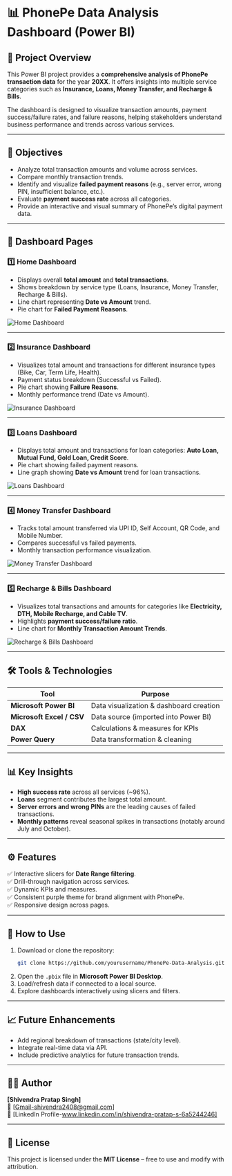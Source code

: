 # 📊 PhonePe Data Analysis Dashboard (Power BI)

## 📘 Project Overview  
This Power BI project provides a **comprehensive analysis of PhonePe transaction data** for the year **20XX**. It offers insights into multiple service categories such as **Insurance, Loans, Money Transfer, and Recharge & Bills**.  

The dashboard is designed to visualize transaction amounts, payment success/failure rates, and failure reasons, helping stakeholders understand business performance and trends across various services.

---

## 🎯 Objectives  
- Analyze total transaction amounts and volume across services.  
- Compare monthly transaction trends.  
- Identify and visualize **failed payment reasons** (e.g., server error, wrong PIN, insufficient balance, etc.).  
- Evaluate **payment success rate** across all categories.  
- Provide an interactive and visual summary of PhonePe’s digital payment data.

---

## 🧩 Dashboard Pages  

### 1️⃣ Home Dashboard  
- Displays overall **total amount** and **total transactions**.  
- Shows breakdown by service type (Loans, Insurance, Money Transfer, Recharge & Bills).  
- Line chart representing **Date vs Amount** trend.  
- Pie chart for **Failed Payment Reasons**.  

![Home Dashboard](./Phonepe1.png)

---

### 2️⃣ Insurance Dashboard  
- Visualizes total amount and transactions for different insurance types (Bike, Car, Term Life, Health).  
- Payment status breakdown (Successful vs Failed).  
- Pie chart showing **Failure Reasons**.  
- Monthly performance trend (Date vs Amount).  

![Insurance Dashboard](./Phonepe2.png)

---

### 3️⃣ Loans Dashboard  
- Displays total amount and transactions for loan categories: **Auto Loan, Mutual Fund, Gold Loan, Credit Score**.  
- Pie chart showing failed payment reasons.  
- Line graph showing **Date vs Amount** trend for loan transactions.  

![Loans Dashboard](./Phonepe3.png)

---

### 4️⃣ Money Transfer Dashboard  
- Tracks total amount transferred via UPI ID, Self Account, QR Code, and Mobile Number.  
- Compares successful vs failed payments.  
- Monthly transaction performance visualization.  

![Money Transfer Dashboard](./Phonepe4.png)

---

### 5️⃣ Recharge & Bills Dashboard  
- Visualizes total transactions and amounts for categories like **Electricity, DTH, Mobile Recharge, and Cable TV**.  
- Highlights **payment success/failure ratio**.  
- Line chart for **Monthly Transaction Amount Trends**.  
 
![Recharge & Bills Dashboard](./Phonepe5.png)

---

## 🛠️ Tools & Technologies  
| Tool | Purpose |
|------|----------|
| **Microsoft Power BI** | Data visualization & dashboard creation |
| **Microsoft Excel / CSV** | Data source (imported into Power BI) |
| **DAX** | Calculations & measures for KPIs |
| **Power Query** | Data transformation & cleaning |

---

## 📊 Key Insights  
- **High success rate** across all services (~96%).  
- **Loans** segment contributes the largest total amount.  
- **Server errors and wrong PINs** are the leading causes of failed transactions.  
- **Monthly patterns** reveal seasonal spikes in transactions (notably around July and October).

---

## ⚙️ Features  
✅ Interactive slicers for **Date Range filtering**.  
✅ Drill-through navigation across services.  
✅ Dynamic KPIs and measures.  
✅ Consistent purple theme for brand alignment with PhonePe.  
✅ Responsive design across pages.  

---

## 🚀 How to Use  
1. Download or clone the repository:  
   ```bash
   git clone https://github.com/yourusername/PhonePe-Data-Analysis.git
   ```
2. Open the `.pbix` file in **Microsoft Power BI Desktop**.  
3. Load/refresh data if connected to a local source.  
4. Explore dashboards interactively using slicers and filters.  

---

## 📈 Future Enhancements  
- Add regional breakdown of transactions (state/city level).  
- Integrate real-time data via API.  
- Include predictive analytics for future transaction trends.  

---

## 👨‍💻 Author  
**[Shivendra Pratap Singh]**  
📧 [Gmail-shivendra2408@gmail.com]  
🔗 [LinkedIn Profile-www.linkedin.com/in/shivendra-pratap-s-6a5244246]

---

## 🪪 License  
This project is licensed under the **MIT License** – free to use and modify with attribution.
